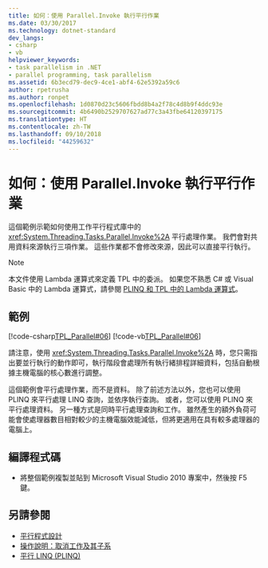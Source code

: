 ```yaml
---
title: 如何：使用 Parallel.Invoke 執行平行作業
ms.date: 03/30/2017
ms.technology: dotnet-standard
dev_langs:
- csharp
- vb
helpviewer_keywords:
- task parallelism in .NET
- parallel programming, task parallelism
ms.assetid: 6b3ecd79-dec9-4ce1-abf4-62e5392a59c6
author: rpetrusha
ms.author: ronpet
ms.openlocfilehash: 1d0870d23c5606fbdd8b4a2f78c4d8b9f4ddc93e
ms.sourcegitcommit: 4b6490b2529707627ad77c3a43fbe64120397175
ms.translationtype: HT
ms.contentlocale: zh-TW
ms.lasthandoff: 09/10/2018
ms.locfileid: "44259632"
---
```

# <a name="how-to-use-parallelinvoke-to-execute-parallel-operations"></a>如何：使用 Parallel.Invoke 執行平行作業
這個範例示範如何使用工作平行程式庫中的 <xref:System.Threading.Tasks.Parallel.Invoke%2A> 平行處理作業。 我們會對共用資料來源執行三項作業。 這些作業都不會修改來源，因此可以直接平行執行。  
  
> [!NOTE]
>  本文件使用 Lambda 運算式來定義 TPL 中的委派。 如果您不熟悉 C# 或 Visual Basic 中的 Lambda 運算式，請參閱 [PLINQ 和 TPL 中的 Lambda 運算式](../../../docs/standard/parallel-programming/lambda-expressions-in-plinq-and-tpl.md)。  
  
## <a name="example"></a>範例  
 [!code-csharp[TPL_Parallel#06](../../../samples/snippets/csharp/VS_Snippets_Misc/tpl_parallel/cs/parallelinvoke.cs#06)]
 [!code-vb[TPL_Parallel#06](../../../samples/snippets/visualbasic/VS_Snippets_Misc/tpl_parallel/vb/parallelinvoke.vb#06)]  
  
 請注意，使用 <xref:System.Threading.Tasks.Parallel.Invoke%2A> 時，您只需指出要並行執行的動作即可，執行階段會處理所有執行緒排程詳細資料，包括自動根據主機電腦的核心數進行調整。  
  
 這個範例會平行處理作業，而不是資料。 除了前述方法以外，您也可以使用 PLINQ 來平行處理 LINQ 查詢，並依序執行查詢。 或者，您可以使用 PLINQ 來平行處理資料。 另一種方式是同時平行處理查詢和工作。 雖然產生的額外負荷可能會使處理器數目相對較少的主機電腦效能減低，但將更適用在具有較多處理器的電腦上。  
  
## <a name="compiling-the-code"></a>編譯程式碼  
  
-   將整個範例複製並貼到 Microsoft Visual Studio 2010 專案中，然後按 F5 鍵。  
  
## <a name="see-also"></a>另請參閱

- [平行程式設計](../../../docs/standard/parallel-programming/index.md)  
- [操作說明：取消工作及其子系](../../../docs/standard/parallel-programming/how-to-cancel-a-task-and-its-children.md)  
- [平行 LINQ (PLINQ)](../../../docs/standard/parallel-programming/parallel-linq-plinq.md)
